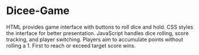 # Dicee-Game
HTML provides game interface with buttons to roll dice and hold. CSS styles the interface for better presentation. JavaScript handles dice rolling, score tracking, and player switching. Players aim to accumulate points without rolling a 1. First to reach or exceed target score wins.
